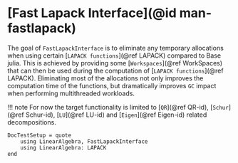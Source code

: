# [Fast Lapack Interface](@id man-fastlapack)
The goal of `FastLapackInterface` is to eliminate any temporary allocations when using certain [`LAPACK functions`](@ref LAPACK) compared to Base julia. This is achieved by providing some [`Workspaces`](@ref WorkSpaces) that can then be used during the computation of [`LAPACK functions`](@ref LAPACK).
Eliminating most of the allocations not only improves the computation time of the functions, but dramatically improves `GC` impact when performing multithreaded workloads.

!!! note
    For now the target functionality is limited to [`QR`](@ref QR-id), [`Schur`](@ref Schur-id), [`LU`](@ref LU-id) and [`Eigen`](@ref Eigen-id) related decompositions.

```@meta
DocTestSetup = quote
    using LinearAlgebra, FastLapackInterface
    using LinearAlgebra: LAPACK
end
```

